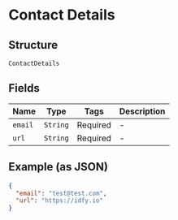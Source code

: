 
# Contact Details

## Structure

`ContactDetails`

## Fields

| Name | Type | Tags | Description |
|  --- | --- | --- | --- |
| `email` | `String` | Required | - |
| `url` | `String` | Required | - |

## Example (as JSON)

```json
{
  "email": "test@test.com",
  "url": "https://idfy.io"
}
```

